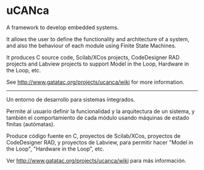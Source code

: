 uCANca
======

A framework to develop embedded systems.

It allows the user to define the functionality and architecture of a system, and also the behaviour of each module using Finite State Machines.

It produces C source code, Scilab/XCos projects, CodeDesigner RAD projects and Labview projects to support Model in the Loop, Hardware in the Loop, etc.

See http://www.gatatac.org/projects/ucanca/wiki for more information.

------------

Un entorno de desarrollo para sistemas integrados.

Permite al usuario definir la funcionalidad y la arquitectura de un sistema, y también el comportamiento de cada módulo usando máquinas de estado finitas (autómatas).

Produce código fuente en C, proyectos de Scilab/XCos, proyectos de CodeDesigner RAD, y proyectos de Labview, para permitir hacer "Model in the Loop", "Hardware in the Loop", etc.

Ver http://www.gatatac.org/projects/ucanca/wiki para más información.
